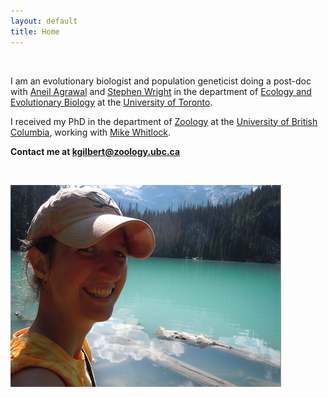 ```yaml
---
layout: default
title: Home
---
```



&nbsp;


I am an evolutionary biologist and population geneticist doing a post-doc with [Aneil Agrawal](http://agrawal.eeb.utoronto.ca/) and [Stephen Wright](http://wright.eeb.utoronto.ca/) in the department of [Ecology and Evolutionary Biology](http://www.eeb.utoronto.ca/) at the [University of Toronto](https://www.utoronto.ca/).

I received my PhD in the department of [Zoology](http://www.zoology.ubc.ca/) at the [University of British Columbia](http://www.ubc.ca/), working with [Mike Whitlock](http://www.zoology.ubc.ca/person/whitlock).

**Contact me at kgilbert@zoology.ubc.ca**


&nbsp;





![photo](https://github.com/kjgilbert/kjgilbert.github.io/raw/master/extras/Photo.png)